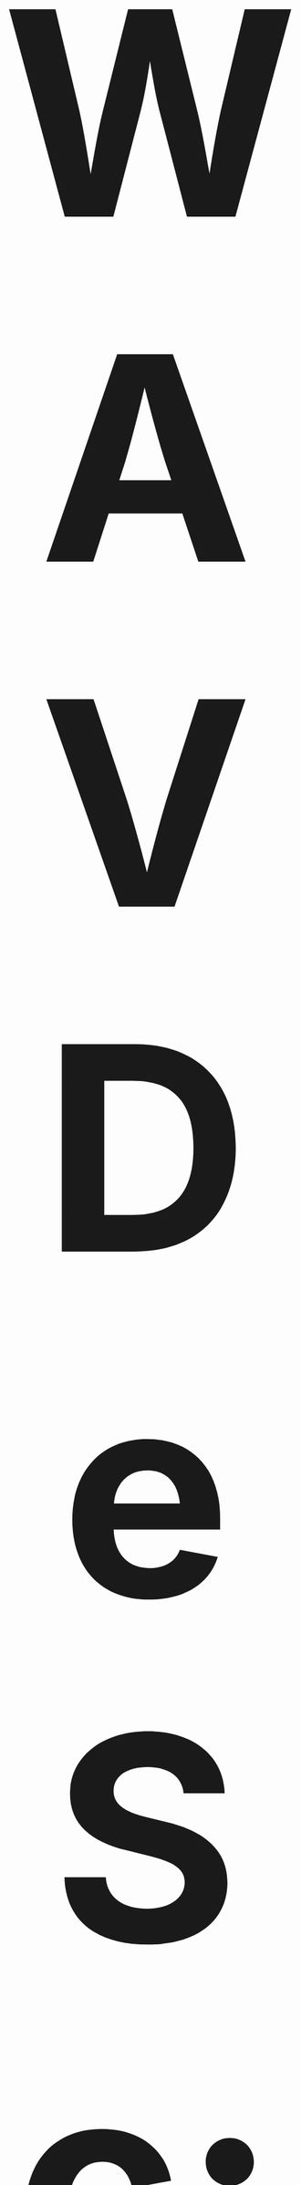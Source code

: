<p align="center">
<strong><span style="font-size: 500px;">WAVDeSc: Wavelet Denoising for single-cell RNA-seq Data</span></strong>
</p>

This repository contains a tool for denoising single-cell RNA-seq (scRNA-seq) data. WAVDesC leverages biorthogonal wavelet transforms to decompose scRNA-seq data into different frequency components and applies Bayesian thresholding to remove noise. The pipeline comprises three main phases: Signal Decomposition, Thresholding, and Signal Reconstruction aimed at prducing a denoised output. The approach enables the recovery of technical zeros and enhance quality while preserving important biological signals and improving downstream analyses. 

## Features

-  Reads scRNA-seq data
-  Uses wavelet transform for noise reduction
  
## Dependencies

Ensure that you have MATLAB installed with:
  - Wavelet Toolbox:</br>
  `licence('test', 'Wavelet_Toolbox')`

## License

This project is open-source.
